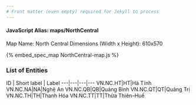 ```yaml
---
# Front matter (even empty) required for Jekyll to process
---
```


#### JavaScript Alias: maps/NorthCentral

Map Name: North Central
Dimensions (Width x Height): 610x570



{% embed_spec_map NorthCentral-map.js %}

### List of Entities

ID | Short label | Label
---|---|---|---
VN.NC.HT|HT|Hà Tĩnh
VN.NC.NA|NA|Nghệ An
VN.NC.QB|QB|Quảng Bình
VN.NC.QT|QT|Quảng Trị
VN.NC.TH|TH|Thanh Hóa
VN.NC.TT|TT|Thừa Thiên–Huế